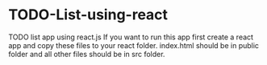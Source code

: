 # TODO-List-using-react
TODO list app using react.js
If you want to run this app first create a react app and 
copy these files to your react folder.
index.html should be in public folder and 
all other files should be in src folder.

